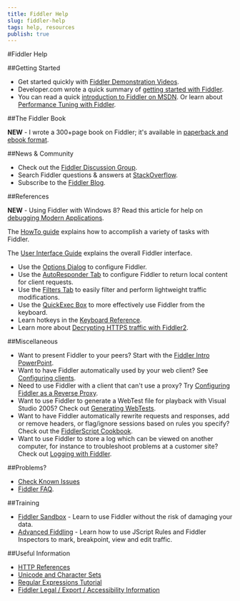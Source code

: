 ```yaml
---
title: Fiddler Help
slug: fiddler-help
tags: help, resources
publish: true
---
```


<!-- http://fiddler2.com/Fiddler/help/ -->

#Fiddler Help

##Getting Started

* Get started quickly with [Fiddler Demonstration Videos](http://fiddler2.com/Fiddler/help/video/default.asp).
* Developer.com wrote a quick summary of [getting started with Fiddler](http://www.developer.com/lang/jscript/article.php/3631066).
* You can read a quick [introduction to Fiddler on MSDN](http://fiddler2.com/redir/?id=MSDNINTRO).  Or learn about [Performance Tuning with Fiddler](http://fiddler2.com/redir/?id=HTTPPERF).

##The Fiddler Book

**NEW** - I wrote a 300+page book on Fiddler; it's available in [paperback and ebook format](http://fiddlerbook.com/).

##News & Community

* Check out the [Fiddler Discussion Group](http://www.fiddler2.com/redir/?id=fiddlerdisc).
* Search Fiddler questions & answers at [StackOverflow](http://stackoverflow.com/questions/tagged/fiddler).
* Subscribe to the [Fiddler Blog](http://blogs.msdn.com/b/fiddler/).

##References

**NEW** - Using Fiddler with Windows 8? Read this article for help on [debugging Modern Applications](http://fiddler2.com/r/?FIDDLERWIN8).

The [HowTo guide](http://fiddler2.com/Fiddler/help/howto.asp) explains how to accomplish a variety of tasks with Fiddler.

The [User Interface Guide](http://fiddler2.com/Fiddler/help/ui.asp) explains the overall Fiddler interface.

* Use the [Options Dialog](http://fiddler2.com/Fiddler/help/OptionsUI.asp) to configure Fiddler.
* Use the [AutoResponder Tab](http://fiddler2.com/Fiddler2/help/AutoResponder.asp) to configure Fiddler to return local content for client requests.
* Use the [Filters Tab](http://fiddler2.com/Fiddler2/help/Filters.asp) to easily filter and perform lightweight traffic modifications.
* Use the [QuickExec Box](http://fiddler2.com/Fiddler/help/quickexec.asp) to more effectively use Fiddler from the keyboard.
* Learn hotkeys in the [Keyboard Reference](http://fiddler2.com/Fiddler/help/keyboard.asp).
* Learn more about [Decrypting HTTPS traffic with Fiddler2](http://fiddler2.com/Fiddler/help/httpsdecryption.asp).

##Miscellaneous

* Want to present Fiddler to your peers? Start with the [Fiddler Intro PowerPoint](http://fiddler2.com/dl/FiddlerIntro.pptx).
* Want to have Fiddler automatically used by your web client?  See [Configuring clients](http://fiddler2.com/Fiddler/help/hookup.asp).
* Need to use Fiddler with a client that can't use a proxy?  Try [Configuring Fiddler as a Reverse Proxy](http://fiddler2.com/Fiddler/help/reverseproxy.asp).
* Want to use Fiddler to generate a WebTest file for playback with Visual Studio 2005? Check out [Generating WebTests](http://fiddler2.com/Fiddler/help/WebTest.asp).
* Want to have Fiddler automatically rewrite requests and responses, add or remove headers, or flag/ignore sessions based on rules you specify?  Check out the [FiddlerScript Cookbook](http://fiddler2.com/Fiddler/Dev/ScriptSamples.asp).
* Want to use Fiddler to store a log which can be viewed on another computer, for instance to troubleshoot problems at a customer site?  Check out [Logging with Fiddler](http://fiddler2.com/Fiddler/help/log.asp).





##Problems? 

* [Check Known Issues](http://fiddler2.com/Fiddler/help/knownissues.asp)
* [Fiddler FAQ](http://fiddler2.com/fiddler/help/faq.asp).

##Training

* [Fiddler Sandbox](http://www.bayden.com/sandbox/) - Learn to use Fiddler without the risk of damaging your data.
* [Advanced Fiddling](http://fiddler2.com/Fiddler/Dev/default.asp) - Learn how to use JScript Rules and Fiddler Inspectors to mark, breakpoint, view and edit traffic.

##Useful Information

* [HTTP References](http://fiddler2.com/Fiddler/help/http/)
* [Unicode and Character Sets](http://www.joelonsoftware.com/articles/Unicode.html)
* [Regular Expressions Tutorial](http://www.regular-expressions.info/)
* [Fiddler Legal / Export / Accessibility Information](http://fiddler2.com/Fiddler/help/legal.asp)
